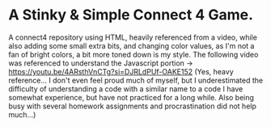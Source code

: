 # A Stinky & Simple Connect 4 Game.
A connect4 repository using HTML, heavily referenced from a video, while also adding some small extra bits, and changing color values, as I'm not a fan of bright colors, a bit more toned down is my style.
The following video was referenced to understand the Javascript portion -> https://youtu.be/4ARsthVnCTg?si=DJRLdPUf-OAKE152
(Yes, heavy reference... I don't even feel proud much of myself, but I underestimated the difficulty of understanding a code with a similar name to a code I have somewhat experience, but have not practiced for a long while. Also being busy with several homework assignments and procrastination did not help much...)
